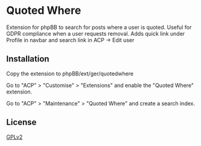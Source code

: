 # Quoted Where

Extension for phpBB to search for posts where a user is quoted. Useful for GDPR compliance when a user requests removal.
Adds quick link under Profile in navbar and search link in ACP -> Edit user

## Installation

Copy the extension to phpBB/ext/ger/quotedwhere

Go to "ACP" > "Customise" > "Extensions" and enable the "Quoted Where" extension.

Go to "ACP" > "Maintenance" > "Quoted Where" and create a search index.


## License

[GPLv2](license.txt)
